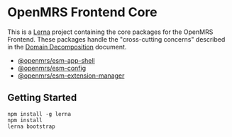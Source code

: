 # OpenMRS Frontend Core

This is a [Lerna](https://lerna.js.org/) project containing the core
packages for the OpenMRS Frontend. These packages handle the
"cross-cutting concerns" described in the
[Domain Decomposition](https://wiki.openmrs.org/display/projects/MFE+Domain+Decomposition)
document.

- [@openmrs/esm-app-shell](packages/esm-app-shell)
- [@openmrs/esm-config](packages/esm-config)
- [@openmrs/esm-extension-manager](packages/esm-extension-manager)

## Getting Started

```
npm install -g lerna
npm install
lerna bootstrap
```
